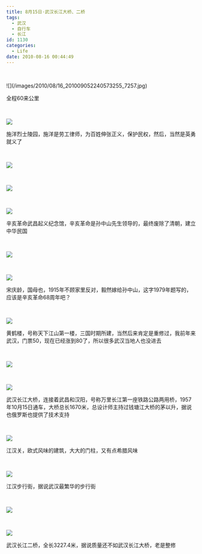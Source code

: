 ```yaml
---
title: 8月15日·武汉长江大桥、二桥
tags:
  - 武汉
  - 自行车
  - 长江
id: 1130
categories:
  - Life
date: 2010-08-16 00:44:49
---
```


&nbsp;

<p>![](/images/2010/08/16_201009052240573255_7257.jpg)

全程60来公里

&nbsp;

![](/images/2010/08/16_201009052250185048_7258.jpg)

施洋烈士陵园，施洋是劳工律师，为百姓伸张正义，保护民权，然后，当然是英勇就义了

&nbsp;

![](/images/2010/08/16_201009052252235158_7259.jpg)

&nbsp;

![](/images/2010/08/16_201009052252367486_7260.jpg)

&nbsp;

![](/images/2010/08/16_201009052252541872_7261.jpg)

辛亥革命武昌起义纪念馆，辛亥革命是孙中山先生领导的，最终废除了清朝，建立中华民国

&nbsp;

![](/images/2010/08/16_201009052321040278_7262.jpg)

&nbsp;

![](/images/2010/08/16_201009052256146308_7263.jpg)

宋庆龄，国母也，1915年不顾家里反对，毅然嫁给孙中山，这字1979年题写的，应该是辛亥革命68周年吧？

&nbsp;

![](/images/2010/08/16_201009052259520678_7264.jpg)

黄鹤楼，号称天下江山第一楼，三国时期所建，当然后来肯定是重修过，我前年来武汉，门票50，现在已经涨到80了，所以很多武汉当地人也没进去

&nbsp;

![](/images/2010/08/16_201009052320348300_7265.jpg)

&nbsp;

![](/images/2010/08/16_201009052319524414_7266.jpg)

武汉长江大桥，连接着武昌和汉阳，号称万里长江第一座铁路公路两用桥，1957年10月15日通车，大桥总长1670米，总设计师主持过钱塘江大桥的茅以升，据说也俄罗斯也提供了技术支持

&nbsp;

![](/images/2010/08/16_201009052303470825_7267.jpg)

江汉关，欧式风味的建筑，大大的门柱，又有点希腊风味

&nbsp;

![](/images/2010/08/16_201009052307164322_7268.jpg)

江汉步行街，据说武汉最繁华的步行街

&nbsp;

![](/images/2010/08/16_201009052308486687_7269.jpg)

&nbsp;

![](/images/2010/08/16_201009052309076714_7270.jpg)

武汉长江二桥，全长3227.4米，据说质量还不如武汉长江大桥，老是整修
</p>

&nbsp;